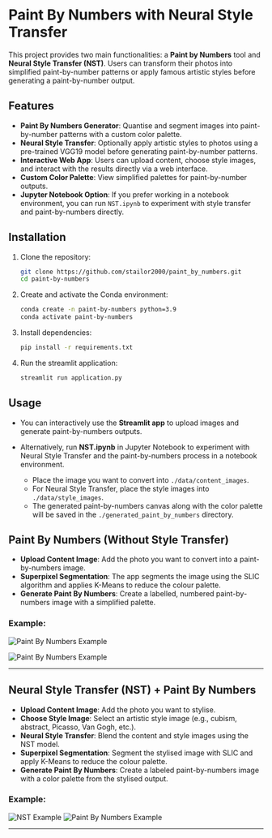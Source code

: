 # Paint By Numbers with Neural Style Transfer


This project provides two main functionalities: a **Paint by Numbers** tool and **Neural Style Transfer (NST)**. Users can transform their photos into simplified paint-by-number patterns or apply famous artistic styles before generating a paint-by-number output.

## Features
- **Paint By Numbers Generator**: Quantise and segment images into paint-by-number patterns with a custom color palette.
- **Neural Style Transfer**: Optionally apply artistic styles to photos using a pre-trained VGG19 model before generating paint-by-number patterns.
- **Interactive Web App**: Users can upload content, choose style images, and interact with the results directly via a web interface.
- **Custom Color Palette**: View simplified palettes for paint-by-number outputs.
- **Jupyter Notebook Option**: If you prefer working in a notebook environment, you can run `NST.ipynb` to experiment with style transfer and paint-by-numbers directly.


## Installation

1. Clone the repository:
   ```bash
   git clone https://github.com/stailor2000/paint_by_numbers.git
   cd paint-by-numbers
2. Create and activate the Conda environment:
    ```bash
    conda create -n paint-by-numbers python=3.9
    conda activate paint-by-numbers
3. Install dependencies:
    ```bash
    pip install -r requirements.txt
4. Run the streamlit application:
    ```bash
    streamlit run application.py
## Usage

- You can interactively use the **Streamlit app** to upload images and generate paint-by-numbers outputs.
  
- Alternatively, run **NST.ipynb** in Jupyter Notebook to experiment with Neural Style Transfer and the paint-by-numbers process in a notebook environment.

  - Place the image you want to convert into `./data/content_images`.
  - For Neural Style Transfer, place the style images into `./data/style_images`.
  - The generated paint-by-numbers canvas along with the color palette will be saved in the `./generated_paint_by_numbers` directory.
## Paint By Numbers (Without Style Transfer)
- **Upload Content Image**: Add the photo you want to convert into a paint-by-numbers image.
- **Superpixel Segmentation**: The app segments the image using the SLIC algorithm and applies K-Means to reduce the colour palette.
- **Generate Paint By Numbers**: Create a labelled, numbered paint-by-numbers image with a simplified palette.

### Example:
![Paint By Numbers Example](./readme_images/fruit_tree.png)

![Paint By Numbers Example](./readme_images/butterfly.png)


---

## Neural Style Transfer (NST) + Paint By Numbers
- **Upload Content Image**: Add the photo you want to stylise.
- **Choose Style Image**: Select an artistic style image (e.g., cubism, abstract, Picasso, Van Gogh, etc.).
- **Neural Style Transfer**: Blend the content and style images using the NST model.
- **Superpixel Segmentation**: Segment the stylised image with SLIC and apply K-Means to reduce the colour palette.
- **Generate Paint By Numbers**: Create a labeled paint-by-numbers image with a color palette from the stylised output.

### Example:
![NST Example](./readme_images/butterfly_NST.png)
![Paint By Numbers Example](./readme_images/apple_NST.png)




---



